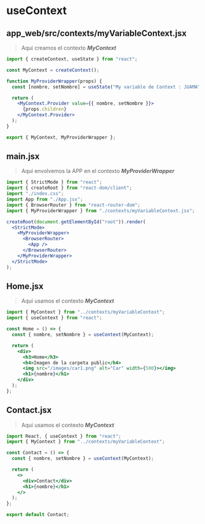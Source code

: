 # useContext

## app_web/src/contexts/myVariableContext.jsx

>Aqui creamos el contexto ***MyContext***

```jsx
import { createContext, useState } from "react";

const MyContext = createContext();

function MyProviderWrapper(props) {
  const [nombre, setNombre] = useState("My variable de Context : JUAMAYA");

  return (
    <MyContext.Provider value={{ nombre, setNombre }}>
      {props.children}
    </MyContext.Provider>
  );
}

export { MyContext, MyProviderWrapper };
```

## main.jsx

>Aqui envolvemos la APP en  el contexto ***MyProviderWrapper***

```jsx
import { StrictMode } from "react";
import { createRoot } from "react-dom/client";
import "./index.css";
import App from "./App.jsx";
import { BrowserRouter } from "react-router-dom";
import { MyProviderWrapper } from "./contexts/myVariableContext.jsx";

createRoot(document.getElementById("root")).render(
  <StrictMode>
    <MyProviderWrapper>
      <BrowserRouter>
        <App />
      </BrowserRouter>
    </MyProviderWrapper>
  </StrictMode>
);
```

## Home.jsx

>Aqui usamos el contexto ***MyContext***

```jsx
import { MyContext } from "../contexts/myVariableContext";
import { useContext } from "react";

const Home = () => {
  const { nombre, setNombre } = useContext(MyContext);

  return (
    <div>
      <h3>Home</h3>
      <h4>Imagen de la carpeta public</h4>
      <img src="/images/car1.png" alt="Car" width={500}></img>
      <h1>{nombre}</h1>
    </div>
  );
};
```

## Contact.jsx


>Aqui usamos el contexto ***MyContext***

```jsx
import React, { useContext } from "react";
import { MyContext } from "../contexts/myVariableContext";

const Contact = () => {
  const { nombre, setNombre } = useContext(MyContext);

  return (
    <>
      <div>Contact</div>
      <h1>{nombre}</h1>
    </>
  );
};

export default Contact;
```
